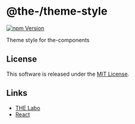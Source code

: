 @the-/theme-style
==========

<!---
This file is generated by the-tmpl. Do not update manually.
--->

<!-- Badge Start -->
<a name="badges"></a>

[![npm Version][bd_npm_shield_url]][bd_npm_url]

[bd_repo_url]: https://github.com/the-labo/the-theme-style
[bd_travis_url]: http://travis-ci.org/the-labo/the-theme-style
[bd_travis_shield_url]: http://img.shields.io/travis/the-labo/the-theme-style.svg?style=flat
[bd_travis_com_url]: http://travis-ci.com/the-labo/the-theme-style
[bd_travis_com_shield_url]: https://api.travis-ci.com/the-labo/the-theme-style.svg?token=
[bd_license_url]: https://github.com/the-labo/the-theme-style/blob/master/LICENSE
[bd_npm_url]: http://www.npmjs.org/package/@the-/theme-style
[bd_npm_shield_url]: http://img.shields.io/npm/v/@the-/theme-style.svg?style=flat
[bd_standard_url]: http://standardjs.com/
[bd_standard_shield_url]: https://img.shields.io/badge/code%20style-standard-brightgreen.svg

<!-- Badge End -->


<!-- Description Start -->
<a name="description"></a>

Theme style for the-components

<!-- Description End -->


<!-- Overview Start -->
<a name="overview"></a>



<!-- Overview End -->


<!-- Sections Start -->
<a name="sections"></a>


<!-- Sections Start -->


<!-- LICENSE Start -->
<a name="license"></a>

License
-------
This software is released under the [MIT License](https://github.com/the-labo/the-theme-style/blob/master/LICENSE).

<!-- LICENSE End -->


<!-- Links Start -->
<a name="links"></a>

Links
------

+ [THE Labo][the_labo_url]
+ [React][react_url]

[the_labo_url]: https://github.com/the-labo
[react_url]: https://reactjs.org/

<!-- Links End -->
